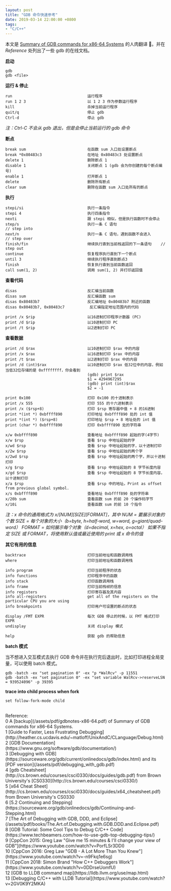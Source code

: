 ```yaml
---
layout: post
title: "GDB 命令快速参考"
date: 2019-03-14 22:00:00 +0800
tags:
- "C/C++"
---
```


本文是 [Summary of GDB commands for x86-64 Systems][gdbnotes-x86-64] 的人肉翻译 📝。并在 *Reference* 处列出了一些 gdb 的在线文档。

**启动**

```
gdb
gdb <file>
```

**运行 & 停止**

```
run                                 运行程序
run 1 2 3                           以 1 2 3 作为参数运行程序
kill                                杀掉当前运行程序
quit/q                              停止 gdb
Ctrl-d                              停止 gdb
```

*注：Ctrl-C 不会从 gdb 退出，但是会停止当前运行的 gdb 命令*

**断点**

```
break sum                           在函数 sum 入口处设置断点
break *0x80483c3                    在地址 0x80483c3 处设置断点
delete 1                            删除断点 1
disable 1                           关闭断点 1 (gdb 会为你创建的每个断点编号)
enable 1                            打开断点 1
delete                              删除所有断点
clear sum                           删除在函数 sum 入口处所有的断点
```

**执行**

```
stepi/si                            执行一条指令
stepi 4                             执行四条指令
nexti                               跟 stepi 相似，但是执行函数时不会停止
step/s                              执行一条 C 语句                    // step into
next/n                              执行一条 C 语句，遇到函数不会进入     // step over
finish/fin                          继续执行直到当前栈返回的下一条语句    // step out
continue                            恢复程序执行直到下一个断点
until 3                             继续执行程序直到断点3
finish                              恢复执行直到当前函数返回
call sum(1, 2)                      调用 sum(1, 2) 并打印返回值
```

**查看代码**

```
disas                               反汇编当前函数
disas sum                           反汇编函数 sum
disas 0x80483b7                     反汇编地址 0x80483b7 附近的函数
disas 0x80483b7, 0x80483c7           反汇编指定地址范围内的代码

print /x $rip                       以16进制打印程序计数器 (PC)
print /d $rip                       以10进制打印 PC
print /t $rip                       以2进制打印 PC
```

**查看数据**

```
print /d $rax                       以10进制打印 $rax 中的内容
print /x $rax                       以16进制打印 $rax 中的内容
print /t $rax                       以2进制打印 $rax 中的内容
print /d (int)$rax                  以10进制打印 $rax 低32位中的内容，例如当低32位存储的是 0xffffffff，你会看到
                                    (gdb) print $rax
                                    $1 = 4294967295
                                    (gdb) print (int)$rax
                                    $2 = -1

print 0x100                         打印 0x100 的十进制表示
print /x 555                        打印 555 的十六进制表示
print /x ($rsp+8)                   打印 $rsp 寄存器中值 + 8 的16进制
print *(int *) 0xbffff890           打印地址 0xbffff890 处的 int 值
print *(int *) ($rsp+8)             打印地址 $rsp + 8 地址处的 int 值
print (char *) 0xbffff890           打印 0xbffff890 处的字符串

x/w 0xbffff890                      查看地址 0xbffff890 起始的字(4字节)
x/w $rsp                            查看 $rsp 中地址起始的字
x/wd $rsp                           查看 $rsp 中地址起始的字，以十进制打印
x/2w $rsp                           查看 $rsp 中地址起始的两个字
x/2wd $rsp                          查看 $rsp 中地址起始的两个字，并以十进制打印
x/g $rsp                            查看 $rsp 中地址起始的 8 字节长度内容
x/gd $rsp                           查看 $rsp 中地址起始的 8 字节长度内容，以十进制打印
x/a $rsp                            查看 $rsp 中的地址。Print as offset from previous global symbol.
x/s 0xbffff890                      查看地址 0xbffff890 处的字符串
x/20b sum                           查看函数 sum 的前 20 个操作码字节
x/10i                               查看函数 sum 的前 10 个指令
```

*注：x 命令的通用格式为 x/[NUM][SIZE][FORMAT]，其中*
*NUM  = 要展示对象的个数*
*SIZE = 每个对象的大小（b=byte, h=half-word, w=word, g=giant/quad-word）*
*FORMAT = 如何展示每个对象（d=decimal, x=hex, o=octal）*
*如果不指定 SIZE 或 FORMAT，将使用默认值或最近使用的 print 或 x 命令的值*

**其它有用的信息**

```
backtrace                           打印当前地址和函数调用栈
where                               打印当前地址和函数调用栈

info program                        打印当前程序的状态
info functions                      打印程序中的函数
info stack                          打印函数调用栈
info frame                          打印当前栈帧的信息
info registers                      打印寄存器及其内容
info all-registers                  get all of the registers on the particular CPU you are using
info breakpoints                    打印用户可设置的断点的状态

display /FMT EXPR                   每次 GDB 停止的时候，以 FMT 格式打印 EXPR
undisplay                           关闭 display 模式

help                                获取 gdb 的帮助信息
```

**batch 模式**

当不想进入交互模式去执行 GDB 命令并在执行完后退出时，比如打印进程全局变量，可以使用 batch 模式。

```
gdb -batch -ex "set pagination 0" -ex "p *WalRcv" -p 11551
gdb -batch -ex "set pagination 0" -ex "set variable WalRcv->reserveLSN = 939524096" -p 39395
```

**trace into child process when fork**

```
set follow-fork-mode child
```

<br>
<span class="post-meta">
Reference:
</span>
<br>
<span class="post-meta">
0 A [backup](/assets/pdf/gdbnotes-x86-64.pdf) of Summary of GDB commands for x86-64 Systems.<br>
1 [Guide to Faster, Less Frustrating Debugging](http://heather.cs.ucdavis.edu/~matloff/UnixAndC/CLanguage/Debug.html) <br>
2 [GDB Documentation](https://www.gnu.org/software/gdb/documentation/)<br>
3 [Debugging with GDB](https://sourceware.org/gdb/current/onlinedocs/gdb/index.html) and its [PDF version](/assets/pdf/debugging_with_gdb.pdf)<br>
4 [gdb Cheatsheet](http://cs.brown.edu/courses/csci0330/docs/guides/gdb.pdf) from Brown University's [CS0330](http://cs.brown.edu/courses/csci0330/)<br>
5 [x64 Cheat Sheet](http://cs.brown.edu/courses/csci0330/docs/guides/x64_cheatsheet.pdf) from Brown University's CS0330 <br>
6 [5.2 Continuing and Stepping](https://sourceware.org/gdb/onlinedocs/gdb/Continuing-and-Stepping.html)<br>
7 [The Art of Debugging with GDB, DDD, and Eclipse](/assets/pdf/books/The.Art.of.Debugging.with.GDB.DDD.and.Eclipse.pdf)<br>
8 [GDB Tutorial: Some Cool Tips to Debug C/C++ Code](https://www.techbeamers.com/how-to-use-gdb-top-debugging-tips/)<br>
9 [CppCon 2015: Greg Law "Give me 15 minutes & I'll change your view of GDB"](https://www.youtube.com/watch?v=PorfLSr3DDI)<br>
10 [CppCon 2016: Greg Law "GDB - A Lot More Than You Knew"](https://www.youtube.com/watch?v=-n9Fkq1e6sg)<br>
11 [CppCon 2018: Simon Brand "How C++ Debuggers Work"](https://www.youtube.com/watch?v=0DDrseUomfU)<br>
12 [GDB to LLDB command map](https://lldb.llvm.org/use/map.html)<br>
13 [Debugging C/C++ with LLDB Tutorial](https://www.youtube.com/watch?v=2GV0K9Y2MKA)<br>
</span>

[gdbnotes-x86-64]: http://csapp.cs.cmu.edu/3e/docs/gdbnotes-x86-64.pdf
